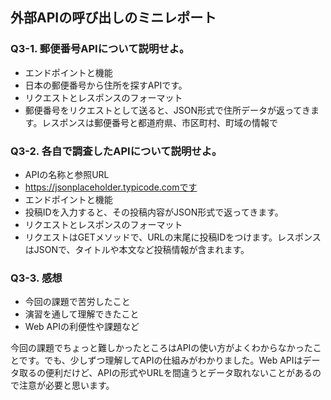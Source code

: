 ## 外部APIの呼び出しのミニレポート
### Q3-1. 郵便番号APIについて説明せよ。
* エンドポイントと機能
* 日本の郵便番号から住所を探すAPIです。
* リクエストとレスポンスのフォーマット
* 郵便番号をリクエストとして送ると、JSON形式で住所データが返ってきます。レスポンスは郵便番号と都道府県、市区町村、町域の情報で
### Q3-2. 各自で調査したAPIについて説明せよ。
* APIの名称と参照URL
* https://jsonplaceholder.typicode.comです
* エンドポイントと機能
* 投稿IDを入力すると、その投稿内容がJSON形式で返ってきます。
* リクエストとレスポンスのフォーマット
* リクエストはGETメソッドで、URLの末尾に投稿IDをつけます。レスポンスはJSONで、タイトルや本文など投稿情報が含まれます。
### Q3-3. 感想
* 今回の課題で苦労したこと
* 演習を通して理解できたこと
* Web APIの利便性や課題など

今回の課題でちょっと難しかったところはAPIの使い方がよくわからなかったことです。でも、少しずつ理解してAPIの仕組みがわかりました。Web APIはデータ取るの便利だけど、APIの形式やURLを間違うとデータ取れないことがあるので注意が必要と思います。
